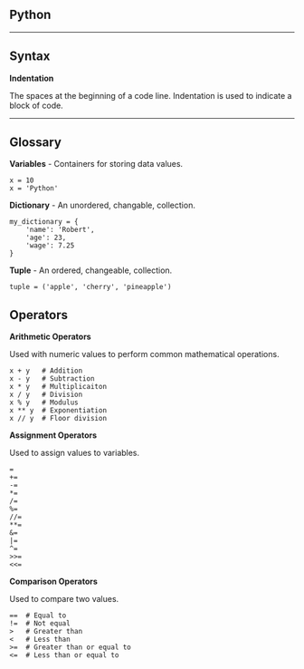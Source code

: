## **Python**
***

## Syntax
**Indentation**

The spaces at the beginning of a code line.  Indentation is used to indicate a block of code.
***

## Glossary
**Variables** - Containers for storing data values.
```
x = 10
x = 'Python'
```
**Dictionary** - An unordered, changable, collection.
```
my_dictionary = {
    'name': 'Robert',
    'age': 23,
    'wage': 7.25
}
```
**Tuple** - An ordered, changeable, collection.
```
tuple = ('apple', 'cherry', 'pineapple')
```

## Operators
**Arithmetic Operators**

Used with numeric values to perform common mathematical operations.
```
x + y   # Addition
x - y   # Subtraction
x * y   # Multiplicaiton
x / y   # Division
x % y   # Modulus
x ** y  # Exponentiation
x // y  # Floor division
```

**Assignment Operators**

Used to assign values to variables.
```
=
+=
-=
*=
/=
%=
//=
**=
&=
|=
^=
>>=
<<=
```

**Comparison Operators**

Used to compare two values.
```
==  # Equal to
!=  # Not equal
>   # Greater than
<   # Less than
>=  # Greater than or equal to
<=  # Less than or equal to
```